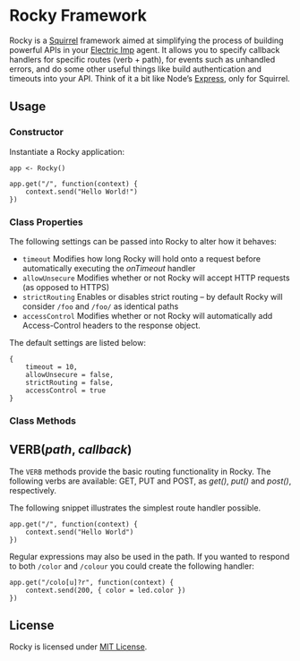 # Rocky Framework

Rocky is a [Squirrel](http://squirrel-lang.org) framework aimed at simplifying the process of building powerful APIs in your [Electric Imp](http://electricimp.com) agent. It allows you to specify callback handlers for specific routes (verb + path), for events such as unhandled errors, and do some other useful things like build authentication and timeouts into your API. Think of it a bit like Node’s [Express](http://expressjs.com), only for Squirrel.

## Usage

### Constructor

Instantiate a Rocky application:

```squirrel
app <- Rocky()

app.get("/", function(context) {
	context.send("Hello World!")
})
```

### Class Properties

The following settings can be passed into Rocky to alter how it behaves:

- ```timeout``` Modifies how long Rocky will hold onto a request before automatically executing the *onTimeout* handler
- ```allowUnsecure``` Modifies whether or not Rocky will accept HTTP requests (as opposed to HTTPS)
- ```strictRouting``` Enables or disables strict routing &ndash; by default Rocky will consider `/foo` and `/foo/` as identical paths
- ```accessControl``` Modifies whether or not Rocky will automatically add Access-Control headers to the response object.

The default settings are listed below:

```squirrel
{
	timeout = 10,
	allowUnsecure = false,
	strictRouting = false,
	accessControl = true
}
```

### Class Methods

## VERB(*path*, *callback*)

The ```VERB``` methods provide the basic routing functionality in Rocky. The following verbs are available: GET, PUT and POST, as *get()*, *put()* and *post()*, respectively.

The following snippet illustrates the simplest route handler possible.

```squirrel
app.get("/", function(context) {
	context.send("Hello World")
})
```

Regular expressions may also be used in the path. If you wanted to respond to both `/color` and `/colour` you could create the following handler:

```squirrel
app.get("/colo[u]?r", function(context) {
	context.send(200, { color = led.color })
})
```

## License

Rocky is licensed under [MIT License](./LICENSE).
